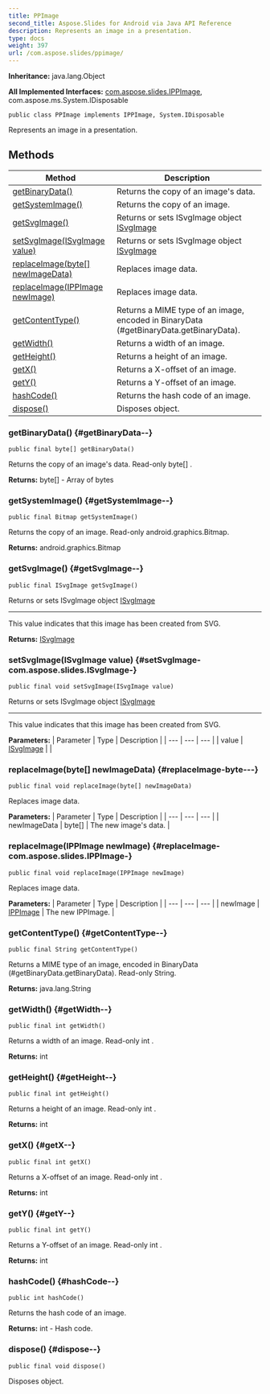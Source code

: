 ```yaml
---
title: PPImage
second_title: Aspose.Slides for Android via Java API Reference
description: Represents an image in a presentation.
type: docs
weight: 397
url: /com.aspose.slides/ppimage/
---
```

**Inheritance:**
java.lang.Object

**All Implemented Interfaces:**
[com.aspose.slides.IPPImage](../../com.aspose.slides/ippimage), com.aspose.ms.System.IDisposable
```
public class PPImage implements IPPImage, System.IDisposable
```

Represents an image in a presentation.
## Methods

| Method | Description |
| --- | --- |
| [getBinaryData()](#getBinaryData--) | Returns the copy of an image's data. |
| [getSystemImage()](#getSystemImage--) | Returns the copy of an image. |
| [getSvgImage()](#getSvgImage--) | Returns or sets ISvgImage object [ISvgImage](../../com.aspose.slides/isvgimage) |
| [setSvgImage(ISvgImage value)](#setSvgImage-com.aspose.slides.ISvgImage-) | Returns or sets ISvgImage object [ISvgImage](../../com.aspose.slides/isvgimage) |
| [replaceImage(byte[] newImageData)](#replaceImage-byte---) | Replaces image data. |
| [replaceImage(IPPImage newImage)](#replaceImage-com.aspose.slides.IPPImage-) | Replaces image data. |
| [getContentType()](#getContentType--) | Returns a MIME type of an image, encoded in  BinaryData (\#getBinaryData.getBinaryData). |
| [getWidth()](#getWidth--) | Returns a width of an image. |
| [getHeight()](#getHeight--) | Returns a height of an image. |
| [getX()](#getX--) | Returns a X-offset of an image. |
| [getY()](#getY--) | Returns a Y-offset of an image. |
| [hashCode()](#hashCode--) | Returns the hash code of an image. |
| [dispose()](#dispose--) | Disposes object. |
### getBinaryData() {#getBinaryData--}
```
public final byte[] getBinaryData()
```


Returns the copy of an image's data. Read-only  byte[] .

**Returns:**
byte[] - Array of bytes
### getSystemImage() {#getSystemImage--}
```
public final Bitmap getSystemImage()
```


Returns the copy of an image. Read-only android.graphics.Bitmap.

**Returns:**
android.graphics.Bitmap
### getSvgImage() {#getSvgImage--}
```
public final ISvgImage getSvgImage()
```


Returns or sets ISvgImage object [ISvgImage](../../com.aspose.slides/isvgimage)

--------------------

This value indicates that this image has been created from SVG.

**Returns:**
[ISvgImage](../../com.aspose.slides/isvgimage)
### setSvgImage(ISvgImage value) {#setSvgImage-com.aspose.slides.ISvgImage-}
```
public final void setSvgImage(ISvgImage value)
```


Returns or sets ISvgImage object [ISvgImage](../../com.aspose.slides/isvgimage)

--------------------

This value indicates that this image has been created from SVG.

**Parameters:**
| Parameter | Type | Description |
| --- | --- | --- |
| value | [ISvgImage](../../com.aspose.slides/isvgimage) |  |

### replaceImage(byte[] newImageData) {#replaceImage-byte---}
```
public final void replaceImage(byte[] newImageData)
```


Replaces image data.

**Parameters:**
| Parameter | Type | Description |
| --- | --- | --- |
| newImageData | byte[] | The new image's data. |

### replaceImage(IPPImage newImage) {#replaceImage-com.aspose.slides.IPPImage-}
```
public final void replaceImage(IPPImage newImage)
```


Replaces image data.

**Parameters:**
| Parameter | Type | Description |
| --- | --- | --- |
| newImage | [IPPImage](../../com.aspose.slides/ippimage) | The new IPPImage. |

### getContentType() {#getContentType--}
```
public final String getContentType()
```


Returns a MIME type of an image, encoded in  BinaryData (\#getBinaryData.getBinaryData). Read-only String.

**Returns:**
java.lang.String
### getWidth() {#getWidth--}
```
public final int getWidth()
```


Returns a width of an image. Read-only  int .

**Returns:**
int
### getHeight() {#getHeight--}
```
public final int getHeight()
```


Returns a height of an image. Read-only  int .

**Returns:**
int
### getX() {#getX--}
```
public final int getX()
```


Returns a X-offset of an image. Read-only  int .

**Returns:**
int
### getY() {#getY--}
```
public final int getY()
```


Returns a Y-offset of an image. Read-only  int .

**Returns:**
int
### hashCode() {#hashCode--}
```
public int hashCode()
```


Returns the hash code of an image.

**Returns:**
int - Hash code.
### dispose() {#dispose--}
```
public final void dispose()
```


Disposes object.

